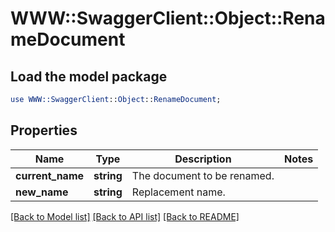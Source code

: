 # WWW::SwaggerClient::Object::RenameDocument

## Load the model package
```perl
use WWW::SwaggerClient::Object::RenameDocument;
```

## Properties
Name | Type | Description | Notes
------------ | ------------- | ------------- | -------------
**current_name** | **string** | The document to be renamed.  | 
**new_name** | **string** | Replacement name.  | 

[[Back to Model list]](../README.md#documentation-for-models) [[Back to API list]](../README.md#documentation-for-api-endpoints) [[Back to README]](../README.md)


